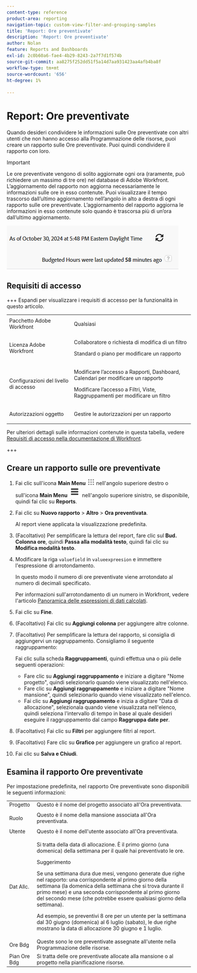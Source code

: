 ```yaml
---
content-type: reference
product-area: reporting
navigation-topic: custom-view-filter-and-grouping-samples
title: 'Report: Ore preventivate'
description: 'Report: Ore preventivate'
author: Nolan
feature: Reports and Dashboards
exl-id: 2c0b60a6-fae4-4b29-8243-2a7f7d1f574b
source-git-commit: aa8275f252dd51f5a14d7aa931423aa4afb4ba8f
workflow-type: tm+mt
source-wordcount: '656'
ht-degree: 1%

---
```


# Report: Ore preventivate

<!--Audited: 10/2024-->

<!--
<p data-mc-conditions="QuicksilverOrClassic.Draft mode">(NOTE: From&nbsp;Alina: This is my article, but since it's about building a report, it is in the Reporting section. Please don't remove it -it's linked to Resource Management and it is super important.) </p>
-->

Quando desideri condividere le informazioni sulle Ore preventivate con altri utenti che non hanno accesso alla Programmazione delle risorse, puoi creare un rapporto sulle Ore preventivate. Puoi quindi condividere il rapporto con loro.

>[!IMPORTANT]
>
>Le ore preventivate vengono di solito aggiornate ogni ora (raramente, può richiedere un massimo di tre ore) nel database di Adobe Workfront. L’aggiornamento del rapporto non aggiorna necessariamente le informazioni sulle ore in esso contenute. Puoi visualizzare il tempo trascorso dall’ultimo aggiornamento nell’angolo in alto a destra di ogni rapporto sulle ore preventivate. L’aggiornamento del rapporto aggiorna le informazioni in esso contenute solo quando è trascorsa più di un’ora dall’ultimo aggiornamento.
>
>![Avviso sincronizzazione ore report preventivate](assets/budgeted-hour-report-time-sync-warning-350x74.png)

## Requisiti di accesso

+++ Espandi per visualizzare i requisiti di accesso per la funzionalità in questo articolo. 

<table style="table-layout:auto"> 
 <col> 
 <col> 
 <tbody> 
  <tr> 
   <td role="rowheader">Pacchetto Adobe Workfront</td> 
   <td> <p>Qualsiasi</p> </td> 
  </tr> 
  <tr> 
   <td role="rowheader">Licenza Adobe Workfront</td> 
   <td> 
   <p>Collaboratore o richiesta di modifica di un filtro </p>
   <p>Standard o piano per modificare un rapporto</p>
  </tr> 
  <tr> 
   <td role="rowheader">Configurazioni del livello di accesso</td> 
   <td> <p>Modificare l’accesso a Rapporti, Dashboard, Calendari per modificare un rapporto</p> <p>Modificare l’accesso a Filtri, Viste, Raggruppamenti per modificare un filtro</p> </td> 
  </tr> 
  <tr> 
   <td role="rowheader">Autorizzazioni oggetto</td> 
   <td> <p>Gestire le autorizzazioni per un rapporto</p>  </td> 
  </tr> 
 </tbody> 
</table>

Per ulteriori dettagli sulle informazioni contenute in questa tabella, vedere [Requisiti di accesso nella documentazione di Workfront](/help/quicksilver/administration-and-setup/add-users/access-levels-and-object-permissions/access-level-requirements-in-documentation.md).

+++

## Creare un rapporto sulle ore preventivate

1. Fai clic sull&#39;icona **Main Menu** ![Main Menu icon](assets/main-menu-icon.png) nell&#39;angolo superiore destro o sull&#39;icona **Main Menu** ![Main Menu lines](assets/lines-main-menu.png) nell&#39;angolo superiore sinistro, se disponibile, quindi fai clic su **Reports**.

1. Fai clic su **Nuovo rapporto** > **Altro** > **Ora preventivata**.

   Al report viene applicata la visualizzazione predefinita.

1. (Facoltativo) Per semplificare la lettura del report, fare clic sul **Bud. Colonna ore**, quindi **Passa alla modalità testo**, quindi fai clic su **Modifica modalità testo**.
1. Modificare la riga `valuefield` in `valueexpreesion` e immettere l&#39;espressione di arrotondamento.

   In questo modo il numero di ore preventivate viene arrotondato al numero di decimali specificato.

   Per informazioni sull&#39;arrotondamento di un numero in Workfront, vedere l&#39;articolo [Panoramica delle espressioni di dati calcolati](../../../reports-and-dashboards/reports/calc-cstm-data-reports/calculated-data-expressions.md).

1. Fai clic su **Fine**.
1. (Facoltativo) Fai clic su **Aggiungi colonna** per aggiungere altre colonne.
1. (Facoltativo) Per semplificare la lettura del rapporto, si consiglia di aggiungervi un raggruppamento. Consigliamo il seguente raggruppamento:

   Fai clic sulla scheda **Raggruppamenti**, quindi effettua una o più delle seguenti operazioni:

   * Fare clic su **Aggiungi raggruppamento** e iniziare a digitare &quot;Nome progetto&quot;, quindi selezionarlo quando viene visualizzato nell&#39;elenco.
   * Fare clic su **Aggiungi raggruppamento** e iniziare a digitare &quot;Nome mansione&quot;, quindi selezionarlo quando viene visualizzato nell&#39;elenco.
   * Fai clic su **Aggiungi raggruppamento** e inizia a digitare &quot;Data di allocazione&quot;, selezionala quando viene visualizzata nell&#39;elenco, quindi seleziona l&#39;intervallo di tempo in base al quale desideri eseguire il raggruppamento dal campo **Raggruppa date per**.

1. (Facoltativo) Fai clic su **Filtri** per aggiungere filtri al report.
1. (Facoltativo) Fare clic su **Grafico** per aggiungere un grafico al report.
1. Fai clic su **Salva e Chiudi**.

## Esamina il rapporto Ore preventivate

Per impostazione predefinita, nel rapporto Ore preventivate sono disponibili le seguenti informazioni:

<table style="table-layout:auto"> 
 <col> 
 <col> 
 <tbody> 
  <tr> 
   <td role="rowheader">Progetto </td> 
   <td>Questo è il nome del progetto associato all'Ora preventivata.</td> 
  </tr> 
  <tr> 
   <td role="rowheader"> <p>Ruolo</p> </td> 
   <td>Questo è il nome della mansione associata all'Ora preventivata. </td> 
  </tr> 
  <tr> 
   <td role="rowheader">Utente</td> 
   <td>Questo è il nome dell'utente associato all'Ora preventivata.</td> 
  </tr> 
  <tr> 
   <td role="rowheader">Dat Allc.</td> 
   <td> <p>Si tratta della data di allocazione. È il primo giorno (una domenica) della settimana per il quale hai preventivato le ore.</p> <p>Suggerimento  <p>Se una settimana dura due mesi, vengono generate due righe nel rapporto: una corrispondente al primo giorno della settimana (la domenica della settimana che si trova durante il primo mese) e una seconda corrispondente al primo giorno del secondo mese (che potrebbe essere qualsiasi giorno della settimana).</p> <p>Ad esempio, se preventivi 8 ore per un utente per la settimana dal 30 giugno (domenica) al 6 luglio (sabato), le due righe mostrano la data di allocazione 30 giugno e 1 luglio.</p> </p> </td> 
  </tr> 
  <tr> 
   <td role="rowheader">Ore Bdg</td> 
   <td>Queste sono le ore preventivate assegnate all'utente nella Programmazione delle risorse.</td> 
  </tr> 
  <tr> 
   <td role="rowheader">Pian Ore Bdg</td> 
   <td>Si tratta delle ore preventivate allocate alla mansione o al progetto nella pianificazione risorse.</td> 
  </tr> 
 </tbody> 
</table>
